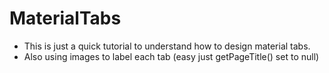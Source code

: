 # MaterialTabs

- This is just a quick tutorial to understand how to design material tabs.
- Also using images to label each tab (easy just getPageTitle() set to null)
